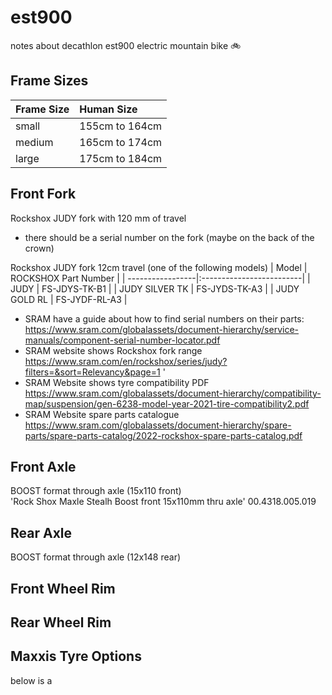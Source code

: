 # est900
notes about decathlon est900 electric mountain bike :bike:

## Frame Sizes
| Frame Size    | Human Size     | 
| ------------|:-----------------|
| small       | 155cm to 164cm   | 
| medium      | 165cm to 174cm   |
| large       | 175cm to 184cm   |

## Front Fork
Rockshox JUDY fork with 120 mm of travel <br>
- there should be a serial number on the fork (maybe on the back of the crown)

Rockshox JUDY fork 12cm travel (one of the following models)
| Model            | ROCKSHOX Part Number     | 
| -----------------|:-------------------------|
| JUDY             |      FS-JDYS-TK-B1       | 
| JUDY SILVER TK   |      FS-JYDS-TK-A3       |
| JUDY GOLD RL     |      FS-JYDF-RL-A3       |


- SRAM have a guide about how to find serial numbers on their parts: <br>
https://www.sram.com/globalassets/document-hierarchy/service-manuals/component-serial-number-locator.pdf
- SRAM website shows Rockshox fork range <br>
https://www.sram.com/en/rockshox/series/judy?filters=&sort=Relevancy&page=1 '
- SRAM Website shows tyre compatibility PDF <br>
https://www.sram.com/globalassets/document-hierarchy/compatibility-map/suspension/gen-6238-model-year-2021-tire-compatibility2.pdf
- SRAM Website spare parts catalogue <br>
https://www.sram.com/globalassets/document-hierarchy/spare-parts/spare-parts-catalog/2022-rockshox-spare-parts-catalog.pdf


## Front Axle
BOOST format through axle (15x110 front) <br>
'Rock Shox Maxle Stealh Boost front 15x110mm thru axle'
00.4318.005.019

## Rear Axle
BOOST format through axle (12x148 rear) 

## Front Wheel Rim

## Rear Wheel Rim

## Maxxis Tyre Options
below is a




